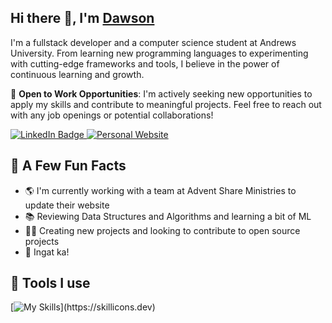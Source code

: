 <h2>Hi there 👋, I'm <a href="https://www.dawsonpar.com/">Dawson</a></h2> 

I'm a fullstack developer and a computer science student at Andrews University. From learning new programming languages to experimenting with cutting-edge frameworks and tools, I believe in the power of continuous learning and growth.

💼 **Open to Work Opportunities**: I'm actively seeking new opportunities to apply my skills and contribute to meaningful projects. Feel free to reach out with any job openings or potential collaborations!

<a href="https://www.linkedin.com/in/dawson-par/"><img src="https://img.shields.io/badge/-@dawson-0077B5?style=flat-square&amp;labelColor=0077B5&amp;logo=LinkedIn&amp;link=https://www.linkedin.com/in/dawson-par/" alt="LinkedIn Badge">
<a href="https://www.dawsonpar.com/"><img src="https://img.shields.io/badge/-dawsonpar.com-0A0A0A?style=flat-square&amp;labelColor=0A0A0A&amp;logo=nextdotjs&amp;link=https://www.dawsonpar.com/" alt="Personal Website"></a>

<h2>📝 A Few Fun Facts</h2>

- 🌎 I'm currently working with a team at Advent Share Ministries to update their website
- 📚 Reviewing Data Structures and Algorithms and learning a bit of ML
- 👨‍💻 Creating new projects and looking to contribute to open source projects
- 🎉 Ingat ka!
  
[comment]: <📄 Check out my resume>
<h2>🧰 Tools I use</h2>

[![My Skills](https://skillicons.dev/icons?i=react,ts,js,html,css,py,aws,git,docker,)](https://skillicons.dev)

[comment]: <img src="https://github-readme-stats.vercel.app/api?username=dawsonpar&show_icons=true&count_private=true" alt="dawsonpar" />
